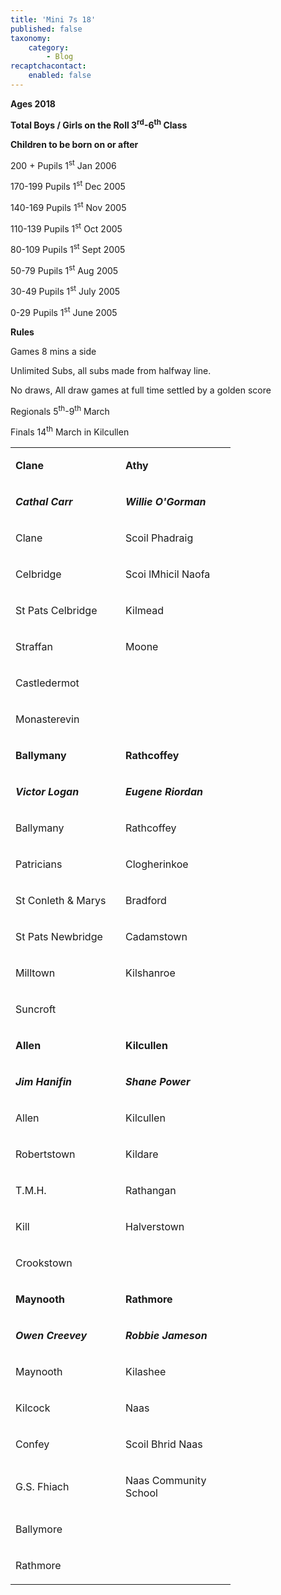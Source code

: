 ```yaml
---
title: 'Mini 7s 18'
published: false
taxonomy:
    category:
        - Blog
recaptchacontact:
    enabled: false
---
```


<p><strong>Ages 2018</strong></p>
<p><strong>Total Boys / Girls on the Roll 3<sup>rd</sup>-6<sup>th</sup> Class</strong></p>
<p><strong>Children to be born on or after</strong></p>
<p>200 + Pupils 1<sup>st</sup> Jan 2006</p>
<p>170-199 Pupils 1<sup>st</sup> Dec 2005</p>
<p>140-169 Pupils 1<sup>st</sup> Nov 2005</p>
<p>110-139 Pupils 1<sup>st</sup> Oct 2005</p>
<p>80-109 Pupils 1<sup>st</sup> Sept 2005</p>
<p>50-79 Pupils 1<sup>st</sup> Aug 2005</p>
<p>30-49 Pupils 1<sup>st</sup> July 2005</p>
<p>0-29 Pupils 1<sup>st</sup> June 2005</p>
<p><strong>Rules </strong></p>
<p>Games 8 mins a side</p>
<p>Unlimited Subs, all subs made from halfway line.</p>
<p>No draws, All draw games at full time settled by a golden score</p>
<p>Regionals 5<sup>th</sup>-9<sup>th</sup> March</p>
<p>Finals 14<sup>th</sup> March in Kilcullen</p>
<table width="0">
<tbody>
<tr>
<td width="137">
<p><strong>Clane </strong></p>
</td>
<td width="160">
<p><strong>Athy</strong></p>
</td>
</tr>
<tr>
<td width="137">
<p><strong><em>Cathal Carr</em></strong></p>
</td>
<td width="160">
<p><strong><em>Willie O'Gorman</em></strong></p>
</td>
</tr>
<tr>
<td width="137">
<p>Clane</p>
</td>
<td width="160">
<p>Scoil Phadraig</p>
</td>
</tr>
<tr>
<td width="137">
<p>Celbridge</p>
</td>
<td width="160">
<p>Scoi lMhicil Naofa</p>
</td>
</tr>
<tr>
<td width="137">
<p>St Pats Celbridge</p>
</td>
<td width="160">
<p>Kilmead</p>
</td>
</tr>
<tr>
<td width="137">
<p>Straffan</p>
</td>
<td width="160">
<p>Moone</p>
</td>
</tr>
<tr>
<td width="160">
<p>Castledermot</p>
</td>
</tr>
<tr>
<td width="160">
<p>Monasterevin</p>
</td>
</tr>
<tr>
</tr>
<tr>
<td width="137">
<p><strong>Ballymany</strong></p>
</td>
<td width="160">
<p><strong>Rathcoffey</strong></p>
</td>
</tr>
<tr>
<td width="137">
<p><strong><em>Victor Logan</em></strong></p>
</td>
<td width="160">
<p><strong><em>Eugene Riordan</em></strong></p>
</td>
</tr>
<tr>
<td width="137">
<p>Ballymany</p>
</td>
<td width="160">
<p>Rathcoffey</p>
</td>
</tr>
<tr>
<td width="137">
<p>Patricians</p>
</td>
<td width="160">
<p>Clogherinkoe</p>
</td>
</tr>
<tr>
<td width="137">
<p>St Conleth &amp; Marys</p>
</td>
<td width="160">
<p>Bradford</p>
</td>
</tr>
<tr>
<td width="137">
<p>St Pats Newbridge</p>
</td>
<td width="160">
<p>Cadamstown</p>
</td>
</tr>
<tr>
<td width="137">
<p>Milltown</p>
</td>
<td width="160">
<p>Kilshanroe</p>
</td>
</tr>
<tr>
<td width="137">
<p>Suncroft</p>
</td>
</tr>
<tr>
</tr>
<tr>
<td width="137">
<p><strong>Allen</strong></p>
</td>
<td width="160">
<p><strong>Kilcullen</strong></p>
</td>
</tr>
<tr>
<td width="137">
<p><strong><em>Jim Hanifin</em></strong></p>
</td>
<td width="160">
<p><strong><em>Shane Power</em></strong></p>
</td>
</tr>
<tr>
<td width="137">
<p>Allen</p>
</td>
<td width="160">
<p>Kilcullen</p>
</td>
</tr>
<tr>
<td width="137">
<p>Robertstown</p>
</td>
<td width="160">
<p>Kildare</p>
</td>
</tr>
<tr>
<td width="137">
<p>T.M.H.</p>
</td>
<td width="160">
<p>Rathangan</p>
</td>
</tr>
<tr>
<td width="137">
<p>Kill</p>
</td>
<td width="160">
<p>Halverstown</p>
</td>
</tr>
<tr>
<td width="160">
<p>Crookstown</p>
</td>
</tr>
<tr>
</tr>
<tr>
<td width="137">
<p><strong>Maynooth</strong></p>
</td>
<td width="160">
<p><strong>Rathmore</strong></p>
</td>
</tr>
<tr>
<td width="137">
<p><strong><em>Owen Creevey</em></strong></p>
</td>
<td width="160">
<p><strong><em>Robbie Jameson</em></strong></p>
</td>
</tr>
<tr>
<td width="137">
<p>Maynooth</p>
</td>
<td width="160">
<p>Kilashee</p>
</td>
</tr>
<tr>
<td width="137">
<p>Kilcock</p>
</td>
<td width="160">
<p>Naas</p>
</td>
</tr>
<tr>
<td width="137">
<p>Confey</p>
</td>
<td width="160">
<p>Scoil Bhrid Naas</p>
</td>
</tr>
<tr>
<td width="137">
<p>G.S. Fhiach</p>
</td>
<td width="160">
<p>Naas Community School</p>
</td>
</tr>
<tr>
<td width="160">
<p>Ballymore</p>
</td>
</tr>
<tr>
<td width="160">
<p>Rathmore</p>
</td>
</tr>
</tbody>
</table>
